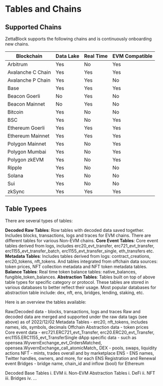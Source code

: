 # Tables and Chains

## Supported Chains

ZettaBlock supports the following chains and is continuously onboarding new chains.

| Blockchain            | Data Lake | Real Time | EVM Compatible |
|-----------------------|-----------|-----------|----------------|
| Arbitrum              | Yes       | No        | Yes            |
| Avalanche C Chain     | Yes       | Yes       | Yes            |
| Avalanche P Chain     | Yes       | Yes       | No             |
| Base                  | Yes       | Yes       | Yes            |
| Beacon Goerli         | No        | Yes       | No             |
| Beacon Mainnet        | No        | Yes       | No             |
| Bitcoin               | Yes       | No        | No             |
| BSC                   | Yes       | No        | Yes            |
| Ethereum Goerli       | Yes       | Yes       | Yes            |
| Ethereum Mainnet      | Yes       | Yes       | Yes            |
| Polygon Mainnet       | Yes       | No        | Yes            |
| Polygon Mumbai        | Yes       | No        | Yes            |
| Polygon zkEVM         | Yes       | No        | Yes            |
| Ripple                | Yes       | No        | No             |
| Solana                | Yes       | No        | No             |
| Sui                   | Yes       | No        | No             |
| zkSync                | Yes       | Yes       | Yes            |

## Table Typees

There are several types of tables:

**Decoded Raw Tables**: Row tables with decoded data saved together. Includes blocks, transactions, logs and traces for EVM chains. There are different tables for various Non-EVM chains.
**Core Event Tables**: Core event tables derived from logs, includes erc20_evt_transfer, erc721_evt_transfer, erc1155_evt_transfer_batch, erc1155_evt_transfer_single, eth_transfers etc.
**Metadata Tables**: Includes tables derived from logs: contract_creations, erc20_tokens, nft_tokens. And tables integrated from offchain data sources: token prices, NFT collection metadata and NFT token metadata tables.
**Balance Tables**: Real time token balance tables: native_balances, fungible_token_balances.
**Abstraction Tables**: Tables built on top of above table types for specific category or protocol. These tables are stored in various databases to better reflect their usage. Most popular databases for abstraction table include: dex, nft, ens, bridges, lending, staking, etc.




Here is an overview the tables available:

Raw/Decoded data - blocks, transactions, logs and traces
Raw and decoded data are merged and supported under the raw data tags (see above) as of 2022/12/02
Metadata Tables - erc20, nft_tokens, includes names, ids, symbols, decimals
Offchain Abstraction data - token prices
Core event data - erc721.ERC721_evt_Transfer, erc20.ERC20_evt_Transfer, erc1155.ERC1155_evt_TransferSingle
dApp specific data - such as opensea.WyvernExchange_evt_OrdersMatched, opensea.WyvernExchange_call_atomicMatch_
DEX - pools, swaps, liquidity actions
NFT - mints, trades overall and by marketplace
ENS - ENS names, Twitter handles, owners, and more, for each ENS Registration and Renewal event
Bridges - bridge name, chain_id and inflow (bool) for Ethereum



Decoded Base Tables
i. EVM
ii. Non-EVM
Abstraction Tables
i. DeFi
ii. NFT
iii. Bridges
iv. ...

